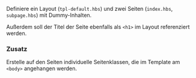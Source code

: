 Definiere ein Layout (`tpl-default.hbs`) und zwei Seiten (`index.hbs`, `subpage.hbs`) mit Dummy-Inhalten.

Außerdem soll der Titel der Seite ebenfalls als `<h1>` im Layout referenziert werden.

### Zusatz
Erstelle auf den Seiten individuelle Seitenklassen, die im Template am `<body>` angehangen werden.
